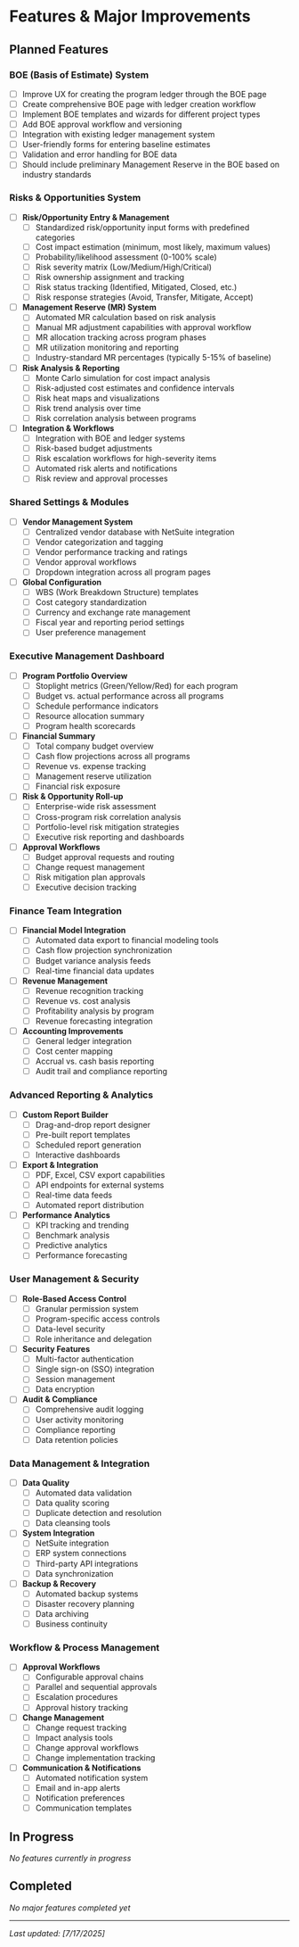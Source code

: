 # Features & Major Improvements

## Planned Features

### BOE (Basis of Estimate) System
- [ ] Improve UX for creating the program ledger through the BOE page
- [ ] Create comprehensive BOE page with ledger creation workflow
- [ ] Implement BOE templates and wizards for different project types
- [ ] Add BOE approval workflow and versioning
- [ ] Integration with existing ledger management system
- [ ] User-friendly forms for entering baseline estimates
- [ ] Validation and error handling for BOE data
- [ ] Should include preliminary Management Reserve in the BOE based on industry standards

### Risks & Opportunities System
- [ ] **Risk/Opportunity Entry & Management**
  - [ ] Standardized risk/opportunity input forms with predefined categories
  - [ ] Cost impact estimation (minimum, most likely, maximum values)
  - [ ] Probability/likelihood assessment (0-100% scale)
  - [ ] Risk severity matrix (Low/Medium/High/Critical)
  - [ ] Risk ownership assignment and tracking
  - [ ] Risk status tracking (Identified, Mitigated, Closed, etc.)
  - [ ] Risk response strategies (Avoid, Transfer, Mitigate, Accept)

- [ ] **Management Reserve (MR) System**
  - [ ] Automated MR calculation based on risk analysis
  - [ ] Manual MR adjustment capabilities with approval workflow
  - [ ] MR allocation tracking across program phases
  - [ ] MR utilization monitoring and reporting
  - [ ] Industry-standard MR percentages (typically 5-15% of baseline)

- [ ] **Risk Analysis & Reporting**
  - [ ] Monte Carlo simulation for cost impact analysis
  - [ ] Risk-adjusted cost estimates and confidence intervals
  - [ ] Risk heat maps and visualizations
  - [ ] Risk trend analysis over time
  - [ ] Risk correlation analysis between programs

- [ ] **Integration & Workflows**
  - [ ] Integration with BOE and ledger systems
  - [ ] Risk-based budget adjustments
  - [ ] Risk escalation workflows for high-severity items
  - [ ] Automated risk alerts and notifications
  - [ ] Risk review and approval processes

### Shared Settings & Modules
- [ ] **Vendor Management System**
  - [ ] Centralized vendor database with NetSuite integration
  - [ ] Vendor categorization and tagging
  - [ ] Vendor performance tracking and ratings
  - [ ] Vendor approval workflows
  - [ ] Dropdown integration across all program pages

- [ ] **Global Configuration**
  - [ ] WBS (Work Breakdown Structure) templates
  - [ ] Cost category standardization
  - [ ] Currency and exchange rate management
  - [ ] Fiscal year and reporting period settings
  - [ ] User preference management

### Executive Management Dashboard
- [ ] **Program Portfolio Overview**
  - [ ] Stoplight metrics (Green/Yellow/Red) for each program
  - [ ] Budget vs. actual performance across all programs
  - [ ] Schedule performance indicators
  - [ ] Resource allocation summary
  - [ ] Program health scorecards

- [ ] **Financial Summary**
  - [ ] Total company budget overview
  - [ ] Cash flow projections across all programs
  - [ ] Revenue vs. expense tracking
  - [ ] Management reserve utilization
  - [ ] Financial risk exposure

- [ ] **Risk & Opportunity Roll-up**
  - [ ] Enterprise-wide risk assessment
  - [ ] Cross-program risk correlation analysis
  - [ ] Portfolio-level risk mitigation strategies
  - [ ] Executive risk reporting and dashboards

- [ ] **Approval Workflows**
  - [ ] Budget approval requests and routing
  - [ ] Change request management
  - [ ] Risk mitigation plan approvals
  - [ ] Executive decision tracking

### Finance Team Integration
- [ ] **Financial Model Integration**
  - [ ] Automated data export to financial modeling tools
  - [ ] Cash flow projection synchronization
  - [ ] Budget variance analysis feeds
  - [ ] Real-time financial data updates

- [ ] **Revenue Management**
  - [ ] Revenue recognition tracking
  - [ ] Revenue vs. cost analysis
  - [ ] Profitability analysis by program
  - [ ] Revenue forecasting integration

- [ ] **Accounting Improvements**
  - [ ] General ledger integration
  - [ ] Cost center mapping
  - [ ] Accrual vs. cash basis reporting
  - [ ] Audit trail and compliance reporting

### Advanced Reporting & Analytics
- [ ] **Custom Report Builder**
  - [ ] Drag-and-drop report designer
  - [ ] Pre-built report templates
  - [ ] Scheduled report generation
  - [ ] Interactive dashboards

- [ ] **Export & Integration**
  - [ ] PDF, Excel, CSV export capabilities
  - [ ] API endpoints for external systems
  - [ ] Real-time data feeds
  - [ ] Automated report distribution

- [ ] **Performance Analytics**
  - [ ] KPI tracking and trending
  - [ ] Benchmark analysis
  - [ ] Predictive analytics
  - [ ] Performance forecasting

### User Management & Security
- [ ] **Role-Based Access Control**
  - [ ] Granular permission system
  - [ ] Program-specific access controls
  - [ ] Data-level security
  - [ ] Role inheritance and delegation

- [ ] **Security Features**
  - [ ] Multi-factor authentication
  - [ ] Single sign-on (SSO) integration
  - [ ] Session management
  - [ ] Data encryption

- [ ] **Audit & Compliance**
  - [ ] Comprehensive audit logging
  - [ ] User activity monitoring
  - [ ] Compliance reporting
  - [ ] Data retention policies

### Data Management & Integration
- [ ] **Data Quality**
  - [ ] Automated data validation
  - [ ] Data quality scoring
  - [ ] Duplicate detection and resolution
  - [ ] Data cleansing tools

- [ ] **System Integration**
  - [ ] NetSuite integration
  - [ ] ERP system connections
  - [ ] Third-party API integrations
  - [ ] Data synchronization

- [ ] **Backup & Recovery**
  - [ ] Automated backup systems
  - [ ] Disaster recovery planning
  - [ ] Data archiving
  - [ ] Business continuity

### Workflow & Process Management
- [ ] **Approval Workflows**
  - [ ] Configurable approval chains
  - [ ] Parallel and sequential approvals
  - [ ] Escalation procedures
  - [ ] Approval history tracking

- [ ] **Change Management**
  - [ ] Change request tracking
  - [ ] Impact analysis tools
  - [ ] Change approval workflows
  - [ ] Change implementation tracking

- [ ] **Communication & Notifications**
  - [ ] Automated notification system
  - [ ] Email and in-app alerts
  - [ ] Notification preferences
  - [ ] Communication templates

## In Progress
*No features currently in progress*

## Completed
*No major features completed yet*

---
*Last updated: [7/17/2025]* 